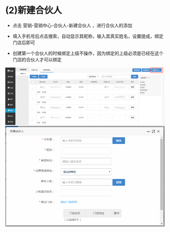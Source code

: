 # (2)新建合伙人

*   点击 营销-营销中心-合伙人-新建合伙人 ，进行合伙人的添加

*   填入手机号后点击搜索，自动显示其昵称，输入其真实姓名，设置提成，绑定门店后即可

*   创建第一个合伙人的时候绑定上级不操作，因为绑定的上级必须是已经在这个门店的合伙人才可以绑定

![](images/screenshot_1554801748321.jpg)
![](images/screenshot_1554801752347.jpg)
